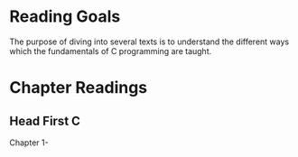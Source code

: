 # Reading Goals

The purpose of diving into several texts is to understand the different ways which the fundamentals of C programming are taught.

# Chapter Readings

## Head First C

Chapter 1-
